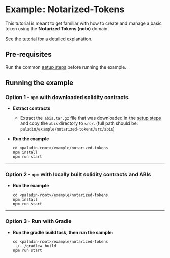 # Example: Notarized-Tokens

This tutorial is meant to get familiar with how to create and manage a basic token using the **Notarized Tokens (noto)** domain.

See the [tutorial](https://lf-decentralized-trust-labs.github.io/paladin/head/tutorials/notarized-tokens/) for a detailed explanation.

## Pre-requisites

Run the common [setup steps](../README.md) before running the example.

## Running the example

### Option 1 - `npm` with downloaded solidity contracts

- **Extract contracts**

  - Extract the `abis.tar.gz` file that was downloaded in the [setup steps](../README.md) and copy the `abis` directory to `src/`. (full path should be: `paladin/example/notarized-tokens/src/abis`)

- **Run the example**

  ```shell
  cd <paladin-root>/example/notarized-tokens
  npm install
  npm run start
  ```

---

### Option 2 - `npm` with locally built solidity contracts and ABIs

- **Run the example**

  ```shell
  cd <paladin-root>/example/notarized-tokens
  npm install
  npm run start
  ```

---

### Option 3 - Run with Gradle

- **Run the gradle build task, then run the sample:**

  ```shell
  cd <paladin-root>/example/notarized-tokens
  ../../gradlew build
  npm run start
  ```
